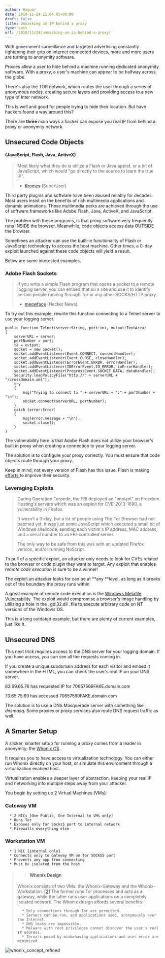 ```yaml
---
author: Haquor
date: 2018-11-24 21:04:05+00:00
draft: false
title: Unmasking an IP behind a proxy
type: post
url: /2018/11/24/unmasking-an-ip-behind-a-proxy/
---
```


With government surveillance and targeted advertising constantly tightening their grip on internet connected devices, more and more users are turning to anonymity software.

Proxies allow a user to hide behind a machine running dedicated anonymity software. With a proxy, a user's machine can appear to be halfway across the globe.

There's also the TOR network, which routes the user through a series of anonymous nodes, creating secure layers and providing access to a new type of Inter network.

This is well and good for people trying to hide their location. But have hackers found a way around this?

There are **three** main ways a hacker can expose you real IP from behind a proxy or anonymity network.
<!--more-->


## Unsecured Code Objects




#### (JavaScript, Flash, Java, ActiveX)




<blockquote>Most likely what they do is utilize a Flash or Java applet, or a bit of JavaScript, which would "go directly to the source to learn the true IP".

- [Kromey](https://superuser.com/users/74087/kromey) (SuperUser)</blockquote>


Third party plugins and software have been abused reliably for decades. Most users insist on the benefits of rich multimedia applications and dynamic animations. These multimedia perks are achieved through the use of software frameworks like Adobe Flash, Java, ActiveX, and JavaScript.

The problem with these programs, is that proxy software very frequently runs INSIDE the browser. Meanwhile, code objects access data OUTSIDE the browser.

Sometimes an attacker can use the built-in functionality of Flash or JavaScript technology to access the host machine. Other times, a 0-day exploit launched against these code objects will yield a result.

Below are some interested examples.


### Adobe Flash Sockets




<blockquote>If you write a simple Flash program that opens a socket to a remote logging server, you can embed that on a site and use it to identify certain people running through Tor or any other SOCKS/HTTP proxy.

- [meowface](https://news.ycombinator.com/user?id=meowface) (Hacker News)</blockquote>


To try out this example, rewrite this function connecting to a Telnet server to use your logging server.

    
    public function Telnet(server:String, port:int, output:TextArea) 
    { 
        serverURL = server; 
        portNumber = port; 
        ta = output; 
        socket = new Socket(); 
        socket.addEventListener(Event.CONNECT, connectHandler); 
        socket.addEventListener(Event.CLOSE, closeHandler); 
        socket.addEventListener(ErrorEvent.ERROR, errorHandler); 
        socket.addEventListener(IOErrorEvent.IO_ERROR, ioErrorHandler); 
        socket.addEventListener(ProgressEvent.SOCKET_DATA, dataHandler); 
        Security.loadPolicyFile("http://" + serverURL + "/crossdomain.xml"); 
        try 
        { 
            msg("Trying to connect to " + serverURL + ":" + portNumber + "\n"); 
            socket.connect(serverURL, portNumber); 
        } 
        catch (error:Error) 
        { 
            msg(error.message + "\n"); 
            socket.close(); 
        } 
    }


The vulnerability here is that Adobe Flash does not utilize your browser's built in proxy when creating a connection to your logging server.

The solution is to configure your proxy correctly. You must ensure that code objects route through your proxy.

Keep in mind, not every version of Flash has this issue. Flash is making [efforts ](https://www.adobe.com/devnet/security/articles/flash-player-sandbox-bridge.html)to improve their security.


### Leveraging Exploits




<blockquote>During Operation Torpedo, the FBI deployed an "implant" on Freedom Hosting's servers which was an exploit for CVE-2013-1690, a vulnerability in Firefox.

It wasn't a 0-day, but a lot of people using The Tor Browser had not patched yet. It was just some JavaScript which executed a small bit of Windows shellcode, sending each victim's IP address, MAC address, and a serial number to an FBI-controlled server.

The only way to be safe from this was with an updated Firefox version, and/or running NoScript.</blockquote>


To pull of a specific exploit, an attacker only needs to look for CVEs related to the browser or code plugin they want to target. Any exploit that enables _remote code execution_ is sure to be a winner!

The exploit an attacker looks for can be at **any **level, as long as it breaks out of the boundary the proxy runs within.

A great example of remote code execution is the [Windows Metafile Vulnerability](https://en.wikipedia.org/wiki/Windows_Metafile_vulnerability). The exploit would compromise a browser's image handling by utilizing a hole in the _gdi32.dll _file to execute arbitrary code on NT versions of the Windows OS.

This is a long outdated example, but there are plenty of current examples, just like it.


## Unsecured DNS


This next trick requires access to the DNS server for your logging domain. If you have access, you can see all the requests coming in.

If you create a unique subdomain address for each visitor and embed it somewhere in the HTML, you can check the user's real IP on your DNS server.

82.69.65.76 has requested IP for 70657569FAKE.domain.com

70.65.75.69 has accessed 70657569FAKE.domain.com

The solution is to use a DNS Masquerade server with something like _dnsmasq_. Some proxies or proxy services also route DNS request traffic as well.


## A Smarter Setup


A slicker, smarter setup for running a proxy comes from a leader in anonymity; the [Whonix OS](https://www.whonix.org/wiki/Main_Page).

It requires you to have access to virtualization technology. You can either run Whonix directly on your host, or simulate this environment through a virtualization enabled host.

Virtualization enables a deeper layer of abstraction, keeping your real IP and networking info multiple steps away from your attacker.

You begin by setting up 2 Virtual Machines (VMs):


### **Gateway VM**





	  * 2 NICs [One Public, One Internal to VMs only]
	  * Runs Tor
	  * Exposes only Tor Socks5 port to internal network
	  * Firewalls everything else



### **Workstation VM**





	  * 1 NIC [internal only]
	  * Connects only to Gateway VM on Tor SOCKS5 port
	  * Prevents any app from connecting
	  * Must be isolated from the host



<blockquote>

> 
> #### Whonix Design
> 
> 
Whonix consists of two VMs: the Whonix-Gateway and the Whonix-Workstation. [[2]](https://www.whonix.org/wiki/Main_Page#cite_note-2) The former runs Tor processes and acts as a gateway, while the latter runs user applications on a completely isolated network. The Whonix design affords several benefits:

> 
> 
	  * Only connections through Tor are permitted.
	  * Servers can be run, and applications used, anonymously over the Internet.
	  * DNS leaks are impossible.
	  * Malware with root privileges cannot discover the user's real IP address.
	  * Threats posed by misbehaving applications and user error are minimized.

</blockquote>


![whonix_concept_refined](https://haquor.files.wordpress.com/2018/11/whonix_concept_refined.jpg)

